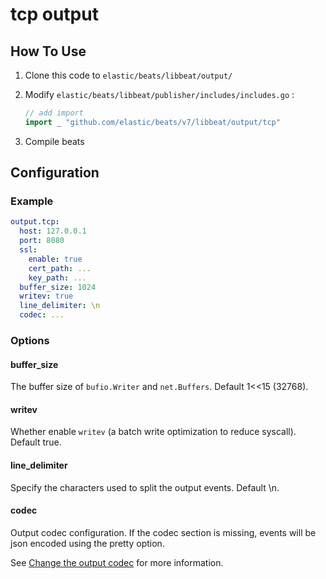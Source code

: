 # tcp output

## How To Use

1. Clone this code to `elastic/beats/libbeat/output/`

2. Modify `elastic/beats/libbeat/publisher/includes/includes.go` :
   ```go
   // add import
   import _ "github.com/elastic/beats/v7/libbeat/output/tcp"
   ```

3. Compile beats

## Configuration

### Example

```yaml
output.tcp:
  host: 127.0.0.1
  port: 8080
  ssl:
    enable: true
    cert_path: ...
    key_path: ...
  buffer_size: 1024
  writev: true
  line_delimiter: \n
  codec: ...
```

### Options

#### buffer_size

The buffer size of `bufio.Writer` and `net.Buffers`. Default 1<<15 (32768).

#### writev

Whether enable `writev` (a batch write optimization to reduce syscall). Default true.

#### line_delimiter

Specify the characters used to split the output events. Default \n.

#### codec

Output codec configuration. If the codec section is missing, events will be json encoded using the pretty option.

See [Change the output codec](https://www.elastic.co/guide/en/beats/filebeat/master/configuration-output-codec.html) for
more information.
